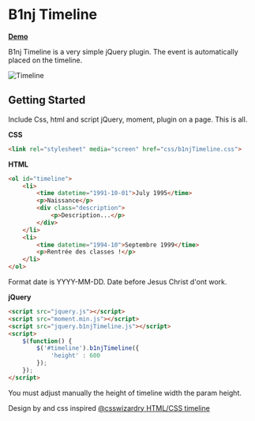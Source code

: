 B1nj Timeline
========================

**[Demo]**

B1nj Timeline is a very simple jQuery plugin. The event is automatically placed on the timeline.

![Timeline](http://www.b1nj.fr/blog/public/b1nj-timeline.jpg)

## Getting Started

Include Css, html and script jQuery, moment, plugin on a page. This is all.

**CSS**

```html
<link rel="stylesheet" media="screen" href="css/b1njTimeline.css">
```

**HTML**

```html
<ol id="timeline">
    <li>
        <time datetime="1991-10-01">July 1995</time>
        <p>Naissance</p>
        <div class="description">
            <p>Description...</p>
        </div>
    </li>
    <li>
        <time datetime="1994-10">Septembre 1999</time>
        <p>Rentrée des classes !</p>
    </li>
</ol>
```
Format date is YYYY-MM-DD. Date before Jesus Christ d'ont work.

**jQuery**

```html
<script src="jquery.js"></script>
<script src="moment.min.js"></script>
<script src="jquery.b1njTimeline.js"></script>
<script>
    $(function() {
        $('#timeline').b1njTimeline({
            'height' : 600
        });
    });
</script>
```
You must adjust manually the height of timeline width the param height.

Design by and css inspired [@csswizardry HTML/CSS timeline]

[Demo]: http://www.b1nj.fr/tests/b1njTimeline/
[@csswizardry HTML/CSS timeline]: http://csswizardry.com/2011/03/coding-up-a-semantic-lean-timeline/

